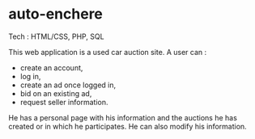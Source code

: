 # auto-enchere

Tech : HTML/CSS, PHP, SQL

This web application is a used car auction site. 
A user can :
  - create an account, 
  - log in, 
  - create an ad once logged in, 
  - bid on an existing ad, 
  - request seller information.
  
He has a personal page with his information and the auctions he has created or in which he participates. He can also modify his information. 
